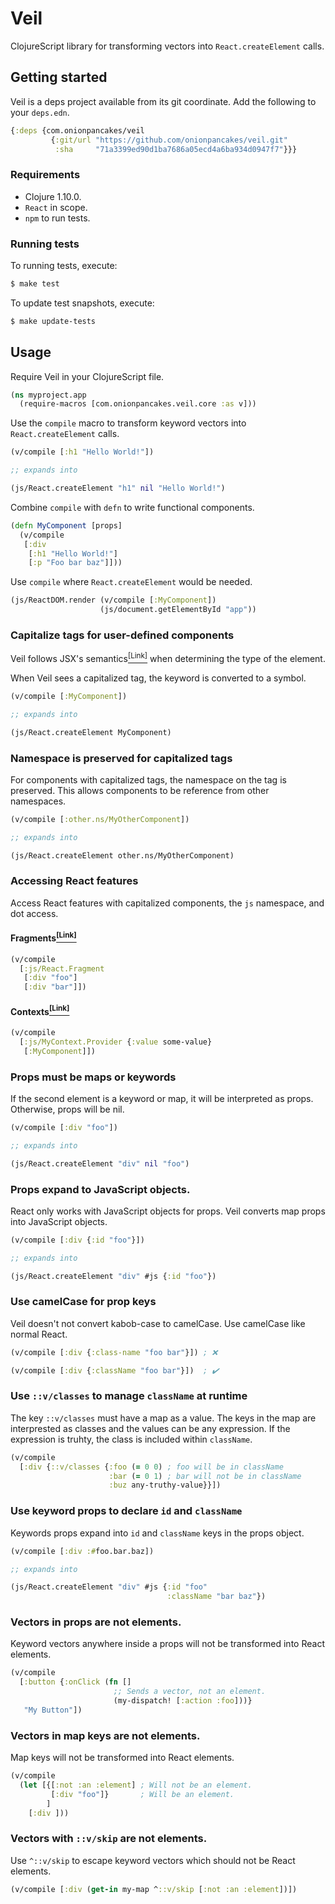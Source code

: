 # Veil

ClojureScript library for transforming vectors into `React.createElement` calls.

## Getting started

Veil is a deps project available from its git coordinate. Add the following to your `deps.edn`.

```clojure
{:deps {com.onionpancakes/veil
         {:git/url "https://github.com/onionpancakes/veil.git"
          :sha     "71a3399ed90d1ba7686a05ecd4a6ba934d0947f7"}}}
```

### Requirements

* Clojure 1.10.0.
* `React` in scope.
* `npm` to run tests.

### Running tests

To running tests, execute:

```bash
$ make test
```

To update test snapshots, execute:

```bash
$ make update-tests
```

## Usage

Require Veil in your ClojureScript file.

```clojure
(ns myproject.app
  (require-macros [com.onionpancakes.veil.core :as v]))
```

Use the `compile` macro to transform keyword vectors into `React.createElement` calls.

```clojure
(v/compile [:h1 "Hello World!"])

;; expands into

(js/React.createElement "h1" nil "Hello World!")
```

Combine `compile` with `defn` to write functional components.

```clojure
(defn MyComponent [props]
  (v/compile
   [:div
    [:h1 "Hello World!"]
    [:p "Foo bar baz"]]))
```

Use `compile` where `React.createElement` would be needed.

```clojure
(js/ReactDOM.render (v/compile [:MyComponent])
                    (js/document.getElementById "app"))
```

### Capitalize tags for user-defined components

Veil follows JSX's semantics[<sup>[Link]</sup>](https://reactjs.org/docs/jsx-in-depth.html#specifying-the-react-element-type) when determining the type of the element.

When Veil sees a capitalized tag, the keyword is converted to a symbol.

```clojure
(v/compile [:MyComponent])

;; expands into

(js/React.createElement MyComponent)
```

### Namespace is preserved for capitalized tags

For components with capitalized tags, the namespace on the tag is preserved. This allows components to be reference from other namespaces.

```clojure
(v/compile [:other.ns/MyOtherComponent])

;; expands into

(js/React.createElement other.ns/MyOtherComponent)
```

### Accessing React features

Access React features with capitalized components, the `js` namespace, and dot access.

#### Fragments[<sup>[Link]</sup>](https://reactjs.org/docs/fragments.html)

```clojure
(v/compile
  [:js/React.Fragment
   [:div "foo"]
   [:div "bar"]])
```

#### Contexts[<sup>[Link]</sup>](https://reactjs.org/docs/context.html)

```clojure
(v/compile
  [:js/MyContext.Provider {:value some-value}
   [:MyComponent]])
```

### Props must be maps or keywords

If the second element is a keyword or map, it will be interpreted as props. Otherwise, props will be nil.

```clojure
(v/compile [:div "foo"])

;; expands into

(js/React.createElement "div" nil "foo")
```

### Props expand to JavaScript objects.

React only works with JavaScript objects for props. Veil converts map props into JavaScript objects.

```clojure
(v/compile [:div {:id "foo"}])

;; expands into

(js/React.createElement "div" #js {:id "foo"})
```

### Use camelCase for prop keys

Veil doesn't not convert kabob-case to camelCase. Use camelCase like normal React.

```clojure
(v/compile [:div {:class-name "foo bar"}]) ; ❌

(v/compile [:div {:className "foo bar"}])  ; ✔️
```

### Use `::v/classes` to manage `className` at runtime

The key `::v/classes` must have a map as a value. The keys in the map are interprested as classes and the values can be any expression. If the expression is truhty, the class is included within `className`.

```clojure
(v/compile
  [:div {::v/classes {:foo (= 0 0) ; foo will be in className
                      :bar (= 0 1) ; bar will not be in className
                      :buz any-truthy-value}}])
```

### Use keyword props to declare `id` and `className`

Keywords props expand into `id` and `className` keys in the props object.

```clojure
(v/compile [:div :#foo.bar.baz])

;; expands into

(js/React.createElement "div" #js {:id "foo"
                                   :className "bar baz"})
````

### Vectors in props are not elements.

Keyword vectors anywhere inside a props will not be transformed into React elements.

```clojure
(v/compile
  [:button {:onClick (fn []
                       ;; Sends a vector, not an element.
                       (my-dispatch! [:action :foo]))}
   "My Button"])
```

### Vectors in map keys are not elements.

Map keys will not be transformed into React elements.

```clojure
(v/compile
  (let [{[:not :an :element] ; Will not be an element.
         [:div "foo"]}       ; Will be an element.
        ]
    [:div ]))
```

### Vectors with `::v/skip` are not elements.

Use `^::v/skip` to escape keyword vectors which should not be React elements.

```clojure
(v/compile [:div (get-in my-map ^::v/skip [:not :an :element])])
```